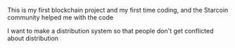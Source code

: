 This is my first blockchain project and my first time coding, and the Starcoin community helped me with the code

I want to make a distribution system so that people don't get conflicted about distribution

